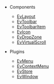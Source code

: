 
* Components
  * [EvLayout](EvLayout.md)
  * [EvToolbar](EvToolbar.md)
  * [EvToolbarItem](EvToolbarItem.md)
  * [EvIcon](EvIcon.md)
  * [EvDropZone](EvDropZone.md)
  * [EvVirtualScroll](EvVirtualScroll.md)

* Plugins
  * [EvMenu](EvMenu.md)
  * [EvContextMenu](EvContextMenu.md)
  * [EvStore](EvStore.md)
  * [EvWindow](EvWindow.md)
